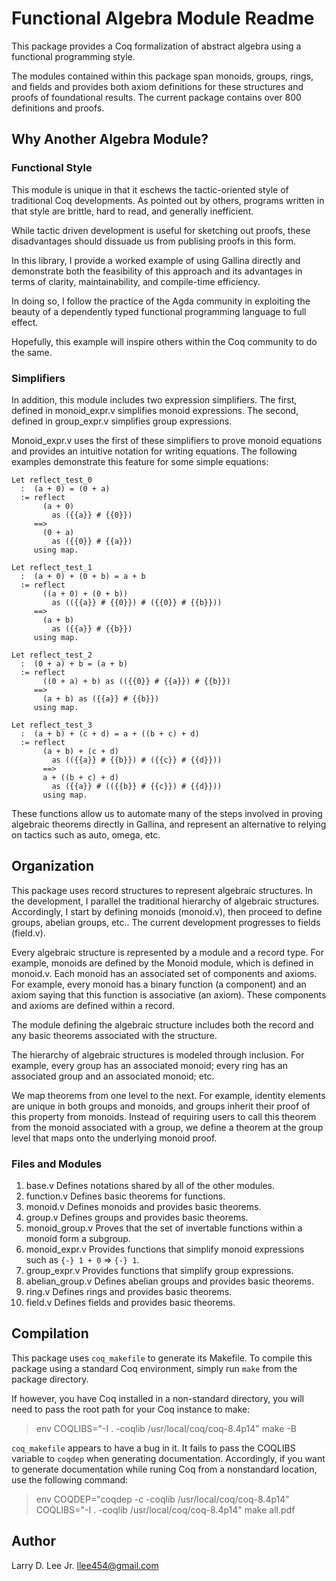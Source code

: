 Functional Algebra Module Readme
================================

This package provides a Coq formalization of abstract algebra using a functional programming style.

The modules contained within this package span monoids, groups, rings, and fields and provides both axiom definitions for these structures and proofs of foundational results. The current package contains over 800 definitions and proofs.

Why Another Algebra Module?
---------------------------

### Functional Style

This module is unique in that it eschews the tactic-oriented style of traditional Coq developments. As pointed out by others, programs written in that style are brittle, hard to read, and generally inefficient. 

While tactic driven development is useful for sketching out proofs, these disadvantages should dissuade us from publising proofs in this form.

In this library, I provide a worked example of using Gallina directly and demonstrate both the feasibility of this approach and its advantages in terms of clarity, maintainability, and compile-time efficiency.

In doing so, I follow the practice of the Agda community in exploiting the beauty of a dependently typed functional programming language to full effect.

Hopefully, this example will inspire others within the Coq community to do the same.

### Simplifiers

In addition, this module includes two expression simplifiers. The first, defined in monoid_expr.v simplifies monoid expressions. The second, defined in group_expr.v simplifies group expressions.

Monoid_expr.v uses the first of these simplifiers to prove monoid equations and provides an intuitive notation for writing equations. The following examples demonstrate this feature for some simple equations:

```coq
Let reflect_test_0
  :  (a + 0) = (0 + a)
  := reflect
       (a + 0)
         as ({{a}} # {{0}})
     ==> 
       (0 + a)
         as ({{0}} # {{a}})
     using map.

Let reflect_test_1
  :  (a + 0) + (0 + b) = a + b 
  := reflect
       ((a + 0) + (0 + b)) 
         as (({{a}} # {{0}}) # ({{0}} # {{b}}))
     ==> 
       (a + b)
         as ({{a}} # {{b}})
     using map.

Let reflect_test_2
  :  (0 + a) + b = (a + b)
  := reflect
       ((0 + a) + b) as (({{0}} # {{a}}) # {{b}})
     ==> 
       (a + b) as ({{a}} # {{b}})
     using map.

Let reflect_test_3
  :  (a + b) + (c + d) = a + ((b + c) + d)
  := reflect
       (a + b) + (c + d)
         as (({{a}} # {{b}}) # ({{c}} # {{d}}))
       ==>
       a + ((b + c) + d)
         as ({{a}} # (({{b}} # {{c}}) # {{d}}))
       using map.
```

These functions allow us to automate many of the steps involved in proving algebraic theorems directly in Gallina, and represent an alternative to relying on tactics such as auto, omega, etc.

Organization
------------

This package uses record structures to represent algebraic structures. In the development, I parallel the traditional hierarchy of algebraic structures. Accordingly, I start by defining monoids (monoid.v), then proceed to define groups, abelian groups, etc.. The current development progresses to fields (field.v).

Every algebraic structure is represented by a module and a record type. For example, monoids are defined by the Monoid module, which is defined in monoid.v. Each monoid has an associated set of components and axioms. For example, every monoid has a binary function (a component) and an axiom saying that this function is associative (an axiom). These components and axioms are defined within a record.

The module defining the algebraic structure includes both the record and any basic theorems associated with the structure. 

The hierarchy of algebraic structures is modeled through inclusion. For example, every group has an associated monoid; every ring has an associated group and an associated monoid; etc.

We map theorems from one level to the next. For example, identity elements are unique in both groups and monoids, and groups inherit their proof of this property from monoids. Instead of requiring users to call this theorem from the monoid associated with a group, we define a theorem at the group level that maps onto the underlying monoid proof.

### Files and Modules 

1. base.v
  Defines notations shared by all of the other modules.
2. function.v
  Defines basic theorems for functions.
3. monoid.v
  Defines monoids and provides basic theorems.
4. group.v
  Defines groups and provides basic theorems.
5. monoid_group.v
  Proves that the set of invertable functions within a monoid form a subgroup.
6. monoid_expr.v
  Provides functions that simplify monoid expressions such as `{-} 1 + 0` => `{-} 1`.
7. group_expr.v
  Provides functions that simplify group expressions.
8. abelian_group.v
  Defines abelian groups and provides basic theorems.
9. ring.v
  Defines rings and provides basic theorems.
10. field.v
  Defines fields and provides basic theorems.

Compilation
-----------

This package uses `coq_makefile` to generate its Makefile. To compile this package using a standard Coq environment, simply run `make` from the package directory.

If however, you have Coq installed in a non-standard directory, you will need to pass the root path for your Coq instance to make:

> env COQLIBS="-I . -coqlib /usr/local/coq/coq-8.4p14" make -B

`coq_makefile` appears to have a bug in it. It fails to pass the COQLIBS variable to `coqdep` when generating documentation. Accordingly, if you want to generate documentation while runing Coq from a nonstandard location, use the following command:

> env COQDEP="coqdep -c -coqlib /usr/local/coq/coq-8.4p14" COQLIBS="-I . -coqlib /usr/local/coq/coq-8.4p14" make all.pdf

Author
------

Larry D. Lee Jr. <llee454@gmail.com>
